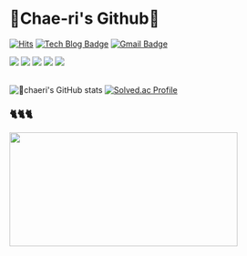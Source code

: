 <div align="start">

# 🍒Chae-ri's Github🍒
  
  [![Hits](https://hits.seeyoufarm.com/api/count/incr/badge.svg?url=https%3A%2F%2Fgithub.com%2Fseocylucky&count_bg=%23FF709F&title_bg=%235FB3D9&icon=&icon_color=%23E7E7E7&title=hits&edge_flat=false)](https://hits.seeyoufarm.com)
  [![Tech Blog Badge](http://img.shields.io/badge/-Tech%20blog-black?style=flat-square&logo=github&link=https://yonyoni824.tistory.com/)](https://yonyoni824.tistory.com/)
[![Gmail Badge](https://img.shields.io/badge/Gmail-d14836?style=flat-square&logo=Gmail&logoColor=white&link=mailto:seocylucky@gmail.com)](mailto:seocylucky@gmail.com)

  <img src="https://img.shields.io/badge/JavaScript-F7DF1E?style=flat-square&logo=JavaScript&logoColor=white"/>
  <img src="https://img.shields.io/badge/TypeScript-3178C6?style=flat-square&logo=TypeScript&logoColor=white"/>
  <img src="https://img.shields.io/badge/React-61DAFB?style=flat-square&logo=React&logoColor=white"/>
  <img src="https://img.shields.io/badge/Next.js-2D3E50?style=flat-square&logo=Next.js&logoColor=white"/>
  <img src="https://img.shields.io/badge/Three.js-FF4154?style=flat-square&logo=Three.js&logoColor=white"/></a>

<br/>
<br/>

![chaeri's GitHub stats](https://github-readme-stats.vercel.app/api?username=seocylucky&show_icons=true&theme=tokyonight)
[![Solved.ac Profile](http://mazassumnida.wtf/api/v2/generate_badge?boj=v_l_v_l_v)](https://solved.ac/v_l_v_l_v/)

  
  </div>

</div>

### 🐈🐈🐈
<a href="https://github.com/devxb/gitanimals">
<img
  src="https://render.gitanimals.org/farms/seocylucky"
  width="400"
  height="200"
/>
</a>

